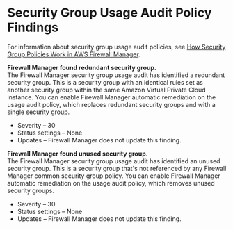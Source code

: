 # Security Group Usage Audit Policy Findings<a name="security-group-usage-audit-policy-findings"></a>

For information about security group usage audit policies, see [How Security Group Policies Work in AWS Firewall Manager](security-group-policies.md)\.

**Firewall Manager found redundant security group\.**  
The Firewall Manager security group usage audit has identified a redundant security group\. This is a security group with an identical rules set as another security group within the same Amazon Virtual Private Cloud instance\. You can enable Firewall Manager automatic remediation on the usage audit policy, which replaces redundant security groups and with a single security group\.
+ Severity – 30
+ Status settings – None
+ Updates – Firewall Manager does not update this finding\.

**Firewall Manager found unused security group\.**  
The Firewall Manager security group usage audit has identified an unused security group\. This is a security group that's not referenced by any Firewall Manager common security group policy\. You can enable Firewall Manager automatic remediation on the usage audit policy, which removes unused security groups\.
+ Severity – 30
+ Status settings – None
+ Updates – Firewall Manager does not update this finding\.